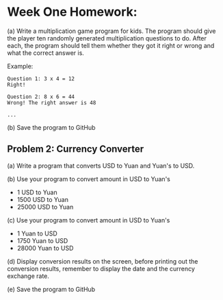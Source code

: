 # Week One Homework: 

(a) Write a multiplication game program for kids. The program should give the player ten randomly generated 
multiplication questions to do. After each, the program should tell them
whether they got it right or wrong and what the correct answer is.

Example:

```
Question 1: 3 x 4 = 12
Right!

Question 2: 8 x 6 = 44
Wrong! The right answer is 48

...

```

(b) Save the program to GitHub


## Problem 2: Currency Converter

(a) Write a program that converts USD to Yuan and Yuan's to USD.

(b) Use your program to convert amount in USD to Yuan's

 - 1 USD to Yuan
 - 1500 USD to Yuan
 - 25000 USD to Yuan

(c) Use your program to convert amount in USD to Yuan's

 - 1 Yuan to USD
 - 1750 Yuan to USD
 - 28000 Yuan to USD

(d) Display conversion results on the screen, before printing out the conversion results, remember to display
the date and the currency exchange rate.

(e) Save the program to GitHub